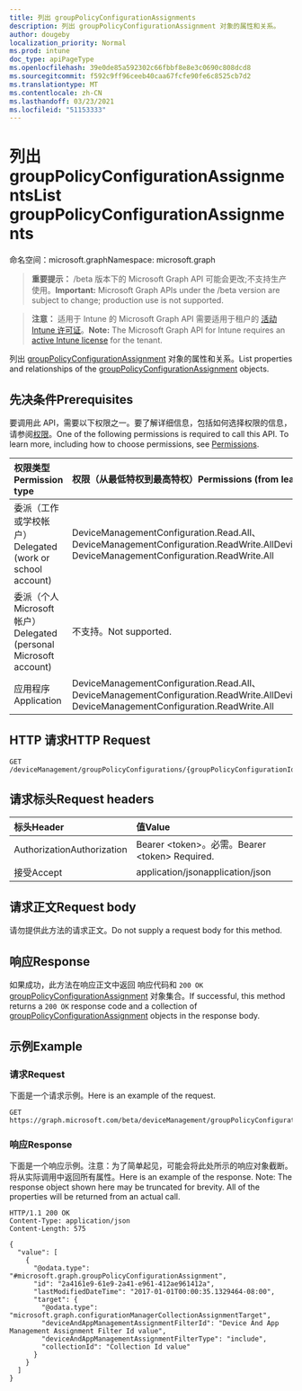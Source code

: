 ```yaml
---
title: 列出 groupPolicyConfigurationAssignments
description: 列出 groupPolicyConfigurationAssignment 对象的属性和关系。
author: dougeby
localization_priority: Normal
ms.prod: intune
doc_type: apiPageType
ms.openlocfilehash: 39e0de85a592302c66fbbf8e8e3c0690c808dcd8
ms.sourcegitcommit: f592c9ff96ceeb40caa67fcfe90fe6c8525cb7d2
ms.translationtype: MT
ms.contentlocale: zh-CN
ms.lasthandoff: 03/23/2021
ms.locfileid: "51153333"
---
```

# <a name="list-grouppolicyconfigurationassignments"></a><span data-ttu-id="03ce1-103">列出 groupPolicyConfigurationAssignments</span><span class="sxs-lookup"><span data-stu-id="03ce1-103">List groupPolicyConfigurationAssignments</span></span>

<span data-ttu-id="03ce1-104">命名空间：microsoft.graph</span><span class="sxs-lookup"><span data-stu-id="03ce1-104">Namespace: microsoft.graph</span></span>

> <span data-ttu-id="03ce1-105">**重要提示：** /beta 版本下的 Microsoft Graph API 可能会更改;不支持生产使用。</span><span class="sxs-lookup"><span data-stu-id="03ce1-105">**Important:** Microsoft Graph APIs under the /beta version are subject to change; production use is not supported.</span></span>

> <span data-ttu-id="03ce1-106">**注意：** 适用于 Intune 的 Microsoft Graph API 需要适用于租户的 [活动 Intune 许可证](https://go.microsoft.com/fwlink/?linkid=839381)。</span><span class="sxs-lookup"><span data-stu-id="03ce1-106">**Note:** The Microsoft Graph API for Intune requires an [active Intune license](https://go.microsoft.com/fwlink/?linkid=839381) for the tenant.</span></span>

<span data-ttu-id="03ce1-107">列出 [groupPolicyConfigurationAssignment](../resources/intune-grouppolicy-grouppolicyconfigurationassignment.md) 对象的属性和关系。</span><span class="sxs-lookup"><span data-stu-id="03ce1-107">List properties and relationships of the [groupPolicyConfigurationAssignment](../resources/intune-grouppolicy-grouppolicyconfigurationassignment.md) objects.</span></span>

## <a name="prerequisites"></a><span data-ttu-id="03ce1-108">先决条件</span><span class="sxs-lookup"><span data-stu-id="03ce1-108">Prerequisites</span></span>
<span data-ttu-id="03ce1-p101">要调用此 API，需要以下权限之一。要了解详细信息，包括如何选择权限的信息，请参阅[权限](/graph/permissions-reference)。</span><span class="sxs-lookup"><span data-stu-id="03ce1-p101">One of the following permissions is required to call this API. To learn more, including how to choose permissions, see [Permissions](/graph/permissions-reference).</span></span>

|<span data-ttu-id="03ce1-111">权限类型</span><span class="sxs-lookup"><span data-stu-id="03ce1-111">Permission type</span></span>|<span data-ttu-id="03ce1-112">权限（从最低特权到最高特权）</span><span class="sxs-lookup"><span data-stu-id="03ce1-112">Permissions (from least to most privileged)</span></span>|
|:---|:---|
|<span data-ttu-id="03ce1-113">委派（工作或学校帐户）</span><span class="sxs-lookup"><span data-stu-id="03ce1-113">Delegated (work or school account)</span></span>|<span data-ttu-id="03ce1-114">DeviceManagementConfiguration.Read.All、DeviceManagementConfiguration.ReadWrite.All</span><span class="sxs-lookup"><span data-stu-id="03ce1-114">DeviceManagementConfiguration.Read.All, DeviceManagementConfiguration.ReadWrite.All</span></span>|
|<span data-ttu-id="03ce1-115">委派（个人 Microsoft 帐户）</span><span class="sxs-lookup"><span data-stu-id="03ce1-115">Delegated (personal Microsoft account)</span></span>|<span data-ttu-id="03ce1-116">不支持。</span><span class="sxs-lookup"><span data-stu-id="03ce1-116">Not supported.</span></span>|
|<span data-ttu-id="03ce1-117">应用程序</span><span class="sxs-lookup"><span data-stu-id="03ce1-117">Application</span></span>|<span data-ttu-id="03ce1-118">DeviceManagementConfiguration.Read.All、DeviceManagementConfiguration.ReadWrite.All</span><span class="sxs-lookup"><span data-stu-id="03ce1-118">DeviceManagementConfiguration.Read.All, DeviceManagementConfiguration.ReadWrite.All</span></span>|

## <a name="http-request"></a><span data-ttu-id="03ce1-119">HTTP 请求</span><span class="sxs-lookup"><span data-stu-id="03ce1-119">HTTP Request</span></span>
<!-- {
  "blockType": "ignored"
}
-->
``` http
GET /deviceManagement/groupPolicyConfigurations/{groupPolicyConfigurationId}/assignments
```

## <a name="request-headers"></a><span data-ttu-id="03ce1-120">请求标头</span><span class="sxs-lookup"><span data-stu-id="03ce1-120">Request headers</span></span>
|<span data-ttu-id="03ce1-121">标头</span><span class="sxs-lookup"><span data-stu-id="03ce1-121">Header</span></span>|<span data-ttu-id="03ce1-122">值</span><span class="sxs-lookup"><span data-stu-id="03ce1-122">Value</span></span>|
|:---|:---|
|<span data-ttu-id="03ce1-123">Authorization</span><span class="sxs-lookup"><span data-stu-id="03ce1-123">Authorization</span></span>|<span data-ttu-id="03ce1-124">Bearer &lt;token&gt;。必需。</span><span class="sxs-lookup"><span data-stu-id="03ce1-124">Bearer &lt;token&gt; Required.</span></span>|
|<span data-ttu-id="03ce1-125">接受</span><span class="sxs-lookup"><span data-stu-id="03ce1-125">Accept</span></span>|<span data-ttu-id="03ce1-126">application/json</span><span class="sxs-lookup"><span data-stu-id="03ce1-126">application/json</span></span>|

## <a name="request-body"></a><span data-ttu-id="03ce1-127">请求正文</span><span class="sxs-lookup"><span data-stu-id="03ce1-127">Request body</span></span>
<span data-ttu-id="03ce1-128">请勿提供此方法的请求正文。</span><span class="sxs-lookup"><span data-stu-id="03ce1-128">Do not supply a request body for this method.</span></span>

## <a name="response"></a><span data-ttu-id="03ce1-129">响应</span><span class="sxs-lookup"><span data-stu-id="03ce1-129">Response</span></span>
<span data-ttu-id="03ce1-130">如果成功，此方法在响应正文中返回 响应代码和 `200 OK` [groupPolicyConfigurationAssignment](../resources/intune-grouppolicy-grouppolicyconfigurationassignment.md) 对象集合。</span><span class="sxs-lookup"><span data-stu-id="03ce1-130">If successful, this method returns a `200 OK` response code and a collection of [groupPolicyConfigurationAssignment](../resources/intune-grouppolicy-grouppolicyconfigurationassignment.md) objects in the response body.</span></span>

## <a name="example"></a><span data-ttu-id="03ce1-131">示例</span><span class="sxs-lookup"><span data-stu-id="03ce1-131">Example</span></span>

### <a name="request"></a><span data-ttu-id="03ce1-132">请求</span><span class="sxs-lookup"><span data-stu-id="03ce1-132">Request</span></span>
<span data-ttu-id="03ce1-133">下面是一个请求示例。</span><span class="sxs-lookup"><span data-stu-id="03ce1-133">Here is an example of the request.</span></span>
``` http
GET https://graph.microsoft.com/beta/deviceManagement/groupPolicyConfigurations/{groupPolicyConfigurationId}/assignments
```

### <a name="response"></a><span data-ttu-id="03ce1-134">响应</span><span class="sxs-lookup"><span data-stu-id="03ce1-134">Response</span></span>
<span data-ttu-id="03ce1-p102">下面是一个响应示例。注意：为了简单起见，可能会将此处所示的响应对象截断。将从实际调用中返回所有属性。</span><span class="sxs-lookup"><span data-stu-id="03ce1-p102">Here is an example of the response. Note: The response object shown here may be truncated for brevity. All of the properties will be returned from an actual call.</span></span>
``` http
HTTP/1.1 200 OK
Content-Type: application/json
Content-Length: 575

{
  "value": [
    {
      "@odata.type": "#microsoft.graph.groupPolicyConfigurationAssignment",
      "id": "2a4161e9-61e9-2a41-e961-412ae961412a",
      "lastModifiedDateTime": "2017-01-01T00:00:35.1329464-08:00",
      "target": {
        "@odata.type": "microsoft.graph.configurationManagerCollectionAssignmentTarget",
        "deviceAndAppManagementAssignmentFilterId": "Device And App Management Assignment Filter Id value",
        "deviceAndAppManagementAssignmentFilterType": "include",
        "collectionId": "Collection Id value"
      }
    }
  ]
}
```





